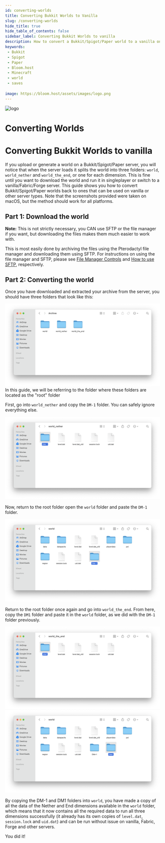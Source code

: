 ```yaml
---
id: converting-worlds
title: Converting Bukkit Worlds to Vanilla
slug: /converting-worlds
hide_title: true
hide_table_of_contents: false
sidebar_label: Converting Bukkit Worlds to vanilla
description: How to convert a Bukkit/Spigot/Paper world to a vanilla one
keywords:
 - Bukkit
 - Spigot
 - Paper
 - Bloom.host
 - Minecraft
 - world
 - saves

image: https://bloom.host/assets/images/logo.png
---
```


<div class="text--center">
<img src="https://bloom.host/assets/images/logo.png" alt="logo" height="50%" width="50%"/>
<h1>Converting Worlds</h1>
</div>

# Converting Bukkit Worlds to vanilla
If you upload or generate a world on a Bukkit/Spigot/Paper server, you will notice that when the server loads it splits the world into three folders: `world`, `world_nether` and `world_the_end`, or one for each dimension. This is fine until you want to download the world and run it in singleplayer or switch to a vanilla/Fabric/Forge server. This guide shows you how to convert Bukkit/Spigot/Paper worlds back to ones that can be used on vanilla or other server types. Note that the screenshots provided were taken on macOS, but the method should work for all platforms.

## Part 1: Download the world
**Note:** This is not strictly necessary, you CAN use SFTP or the file manager if you want, but downloading the files makes them much easier to work with.

This is most easily done by archiving the files using the Pterodactyl file manager and downloading them using SFTP. For instructions on using the file manager and SFTP, please see [File Manager Controls](../using_the_panel/file-manager-controls.md) and [How to use SFTP](../using_the_panel/sftp.md), respectively.

## Part 2: Converting the world

Once you have downloaded and extracted your archive from the server, you should have three folders that look like  this:

![converting worlds](../../static/imgs/running_a_server/converting_worlds/1.png)
In this guide, we will be referring to the folder where these folders are located as the "root" folder

First, go into `world_nether` and copy the `DM-1` folder. You can safely ignore everything else.

![converting worlds](../../static/imgs/running_a_server/converting_worlds/2.png)

Now, return to the root folder open the `world` folder and paste the `DM-1` folder.

![converting worlds](../../static/imgs/running_a_server/converting_worlds/3.png)

Return to the root folder once again and go into `world_the_end`. From here, copy the `DM1` folder and paste it in the `world` folder, as we did with the `DM-1` folder previously.

![converting worlds](../../static/imgs/running_a_server/converting_worlds/4.png)
![converting worlds](../../static/imgs/running_a_server/converting_worlds/5.png)

By copying the DM-1 and DM1 folders into `world`, you have made a copy of all the data of the Nether and End dimensions available in the `world` folder, which means that it now contains all the required data to run all three dimensions successfully (it already has its own copies of `level.dat`, `session.lock` and `uid.dat`) and can be run without issue on vanilla, Fabric, Forge and other servers. 

You did it!